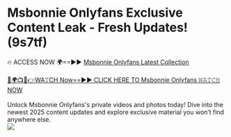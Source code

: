 # Msbonnie Onlyfans Exclusive Content Leak - Fresh Updates! (9s7tf)

🔥 ACCESS NOW 🌍==►► <a href="https://tinyurl.com/kvy9nzfs" rel="nofollow">Msbonnie Onlyfans Latest Collection</a>
<br><br>
[🔴🌍📺📱👉WA𝚃CH Now==►► CLICK HERE TO Msbonnie Onlyfans 𝚆𝙰𝚃𝙲𝙷 NOW](https://tinyurl.com/kvy9nzfs)
<br><br>
Unlock Msbonnie Onlyfans's private videos and photos today! Dive into the newest 2025 content updates and explore exclusive material you won’t find anywhere else.
<br>
<a href="https://tinyurl.com/kvy9nzfs" rel="nofollow" data-target="animated-image.originalLink"><img src="https://camo.githubusercontent.com/8a4f000d20f83aca3bf7ec5f350d767afa0574a8a352519fd8cfa583a6f93a33/68747470733a2f2f692e696d6775722e636f6d2f644a486b345a712e676966" data-canonical-src="https://i.imgur.com/dJHk4Zq.gif" style="max-width: 100%; display: inline-block;" data-target="animated-image.originalImage"></a>
<br>
